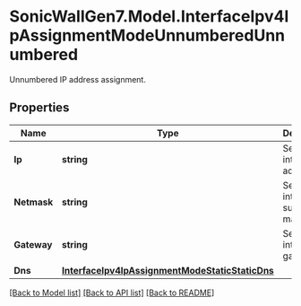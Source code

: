 # SonicWallGen7.Model.InterfaceIpv4IpAssignmentModeUnnumberedUnnumbered
Unnumbered IP address assignment.

## Properties

Name | Type | Description | Notes
------------ | ------------- | ------------- | -------------
**Ip** | **string** | Set interface IP address. | [optional] 
**Netmask** | **string** | Set interface subnet mask. | [optional] 
**Gateway** | **string** | Set interface gateway. | [optional] 
**Dns** | [**InterfaceIpv4IpAssignmentModeStaticStaticDns**](InterfaceIpv4IpAssignmentModeStaticStaticDns.md) |  | [optional] 

[[Back to Model list]](../README.md#documentation-for-models) [[Back to API list]](../README.md#documentation-for-api-endpoints) [[Back to README]](../README.md)

